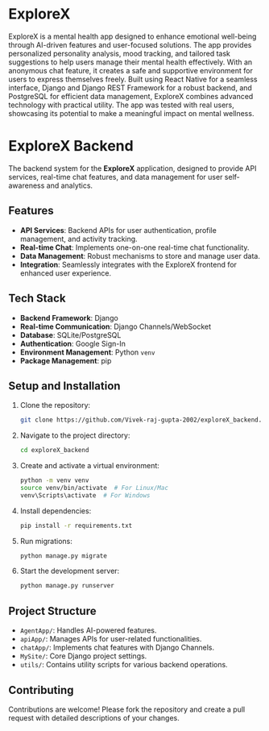 # ExploreX
ExploreX is a mental health app designed to enhance emotional well-being through AI-driven features and user-focused solutions. The app provides personalized personality analysis, mood tracking, and tailored task suggestions to help users manage their mental health effectively. With an anonymous chat feature, it creates a safe and supportive environment for users to express themselves freely. Built using React Native for a seamless interface, Django and Django REST Framework for a robust backend, and PostgreSQL for efficient data management, ExploreX combines advanced technology with practical utility. The app was tested with real users, showcasing its potential to make a meaningful impact on mental wellness.


# ExploreX Backend

The backend system for the **ExploreX** application, designed to provide API services, real-time chat features, and data management for user self-awareness and analytics.

## Features
- **API Services**: Backend APIs for user authentication, profile management, and activity tracking.
- **Real-time Chat**: Implements one-on-one real-time chat functionality.
- **Data Management**: Robust mechanisms to store and manage user data.
- **Integration**: Seamlessly integrates with the ExploreX frontend for enhanced user experience.

## Tech Stack
- **Backend Framework**: Django
- **Real-time Communication**: Django Channels/WebSocket
- **Database**: SQLite/PostgreSQL
- **Authentication**: Google Sign-In
- **Environment Management**: Python `venv`
- **Package Management**: pip

## Setup and Installation

1. Clone the repository:
   ```bash
   git clone https://github.com/Vivek-raj-gupta-2002/exploreX_backend.git
   ```
2. Navigate to the project directory:
   ```bash
   cd exploreX_backend
   ```
3. Create and activate a virtual environment:
   ```bash
   python -m venv venv
   source venv/bin/activate  # For Linux/Mac
   venv\Scripts\activate  # For Windows
   ```
4. Install dependencies:
   ```bash
   pip install -r requirements.txt
   ```
5. Run migrations:
   ```bash
   python manage.py migrate
   ```
6. Start the development server:
   ```bash
   python manage.py runserver
   ```

## Project Structure
- `AgentApp/`: Handles AI-powered features.
- `apiApp/`: Manages APIs for user-related functionalities.
- `chatApp/`: Implements chat features with Django Channels.
- `MySite/`: Core Django project settings.
- `utils/`: Contains utility scripts for various backend operations.

## Contributing
Contributions are welcome! Please fork the repository and create a pull request with detailed descriptions of your changes.
